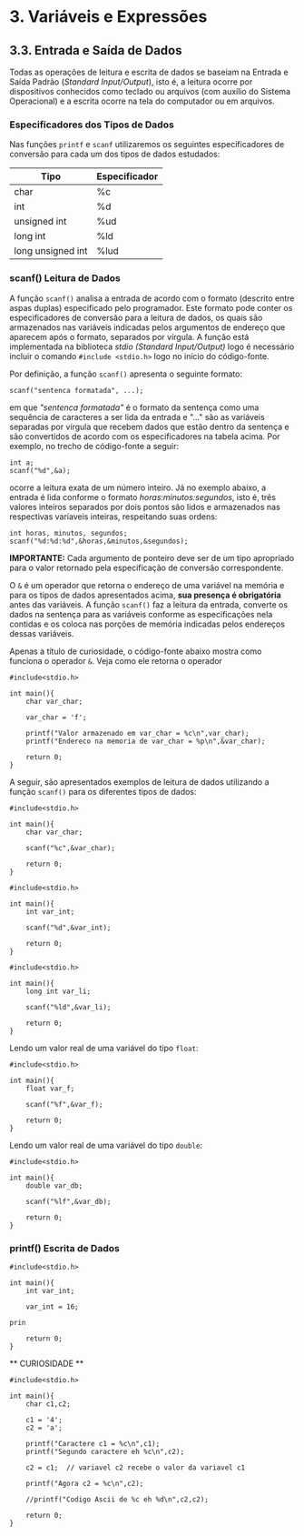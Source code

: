 # 3. Variáveis e Expressões

## 3.3. Entrada e Saída de Dados

Todas as operações de leitura e escrita de dados se baseiam na Entrada e Saída Padrão (*Standard Input/Output*), isto é, a leitura ocorre por dispositivos conhecidos como teclado ou arquivos (com auxílio do Sistema Operacional) e a escrita ocorre na tela do computador ou em arquivos.

### Especificadores dos Tipos de Dados

Nas funções ```printf``` e ```scanf``` utilizaremos os seguintes especificadores de conversão para cada um dos tipos de dados estudados:

Tipo               | Especificador  | 
-----------------  | -----------    |
char               |  %c            |
int                |  %d            |
unsigned int       |  %ud           |
long int           |  %ld           |
long unsigned int  |  %lud          |


### scanf() Leitura de Dados

A função ```scanf()``` analisa a entrada de acordo com o formato (descrito entre aspas duplas) especificado pelo programador. Este formato pode conter os especificadores de conversão para a leitura de dados, os quais são armazenados nas variáveis indicadas pelos argumentos de endereço que aparecem após o formato, separados por vírgula. A função está implementada na biblioteca *stdio (Standard Input/Output)* logo é necessário incluir o comando ```#include <stdio.h>``` logo no início do código-fonte.

Por definição, a função ```scanf()``` apresenta o seguinte formato:

```
scanf("sentenca formatada", ...);
```

em que *"sentenca formatada"* é o formato da sentença como uma sequência de caracteres a ser lida da entrada e "..." são as variáveis separadas por vírgula que recebem dados que estão dentro da sentença e são convertidos de acordo com os especificadores na tabela acima. Por exemplo, no trecho de código-fonte a seguir:

```
int a;
scanf("%d",&a);
```

ocorre a leitura exata de um número inteiro. Já no exemplo abaixo, a entrada é lida conforme o formato *horas:minutos:segundos*, isto é, três valores inteiros separados por dois pontos são lidos e armazenados nas respectivas varíaveis inteiras, respeitando suas ordens:

```
int horas, minutos, segundos;
scanf("%d:%d:%d",&horas,&minutos,&segundos);
```

**IMPORTANTE:** Cada argumento de ponteiro deve ser de um tipo apropriado para o valor retornado pela especificação de conversão correspondente.

O ```&``` é um operador que retorna o endereço de uma variável na memória e para os tipos de dados apresentados acima, **sua presença é obrigatória** antes das variáveis. A função ```scanf()``` faz a leitura da entrada, converte os dados na sentença para as variáveis conforme as especificações nela contidas e os coloca nas porções de memória indicadas pelos endereços dessas variáveis. 

Apenas a título de curiosidade, o código-fonte abaixo mostra como funciona o operador ```&```. Veja como ele retorna o operador 
```
#include<stdio.h>

int main(){
    char var_char;

    var_char = 'f';

    printf("Valor armazenado em var_char = %c\n",var_char);
    printf("Endereco na memoria de var_char = %p\n",&var_char);

    return 0;
}
```

A seguir, são apresentados exemplos de leitura de dados utilizando a função ```scanf()``` para os diferentes tipos de dados:

```
#include<stdio.h>

int main(){
    char var_char;

    scanf("%c",&var_char);

    return 0;
}
```

```
#include<stdio.h>

int main(){
    int var_int;

    scanf("%d",&var_int);

    return 0;
}
```

```
#include<stdio.h>

int main(){
    long int var_li;

    scanf("%ld",&var_li);

    return 0;
}
```

Lendo um valor real de uma variável do tipo ```float```:

```
#include<stdio.h>

int main(){
    float var_f;

    scanf("%f",&var_f);

    return 0;
}
```

Lendo um valor real de uma variável do tipo ```double```:

```
#include<stdio.h>

int main(){
    double var_db;

    scanf("%lf",&var_db);

    return 0;
}
```



### printf() Escrita de Dados

```
#include<stdio.h>

int main(){
    int var_int;

    var_int = 16;

prin

    return 0;
}
```

** CURIOSIDADE **

```
#include<stdio.h>

int main(){
    char c1,c2;

    c1 = '4';
    c2 = 'a';

    printf("Caractere c1 = %c\n",c1);
    printf("Segundo caractere eh %c\n",c2);

    c2 = c1;  // variavel c2 recebe o valor da variavel c1

    printf("Agora c2 = %c\n",c2);

    //printf("Codigo Ascii de %c eh %d\n",c2,c2);

    return 0;
}
```
